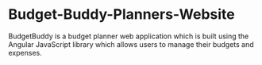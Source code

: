 # Budget-Buddy-Planners-Website
BudgetBuddy is a budget planner web application which is built using the  Angular JavaScript library which allows users to manage their budgets and expenses.

